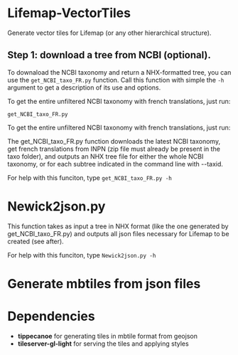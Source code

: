 # Lifemap-VectorTiles

Generate vector tiles for Lifemap (or any other hierarchical structure).

## Step 1: download a tree from NCBI (optional).
To downaload the NCBI taxonomy and return a NHX-formatted tree, you can use the `get_NCBI_taxo_FR.py` function. Call this function with simple the `-h` argument to get a description of its use and options. 


To get the entire unfiltered NCBI taxonomy with french translations, just run:
```
get_NCBI_taxo_FR.py
```

To get the entire unfiltered NCBI taxonomy with french translations, just run:


The get_NCBI_taxo_FR.py function downloads the latest NCBI taxonomy, get french translations from INPN (zip file must already be present in the taxo folder), and outputs an NHX tree file for either the whole NCBI taxonomy, or for each subtree indicated in the command line with --taxid.

For help with this funciton, type `get_NCBI_taxo_FR.py -h`

# Newick2json.py
This function takes as input a tree in NHX format (like the one generated by get_NCBI_taxo_FR.py) and outputs all json files necessary for Lifemap to be created (see after). 

For help with this funciton, type `Newick2json.py -h`

# Generate mbtiles from json files


# Dependencies
* **tippecanoe** for generating tiles in mbtile format from geojson
* **tileserver-gl-light** for serving the tiles and applying styles


